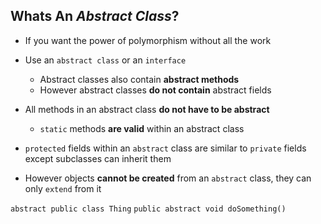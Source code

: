 ## Whats An *Abstract Class*?

* If you want the power of polymorphism without all the work

* Use an `abstract class` or an `interface`
  
  * Abstract classes also contain **abstract methods**
  * However abstract classes **do not contain** abstract fields

* All methods in an abstract class **do not have to be abstract**

  * `static` methods **are valid** within an abstract class

* `protected` fields within an `abstract` class are similar to `private` fields except subclasses can inherit them

* However objects **cannot be created** from an `abstract` class, they can only `extend` from it

`abstract public class Thing`
`public abstract void doSomething()`

